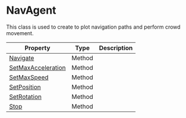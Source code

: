 # NavAgent #
This class is used to create to plot navigation paths and perform crowd movement.

| Property | Type | Description |
| ----- | ----- | ----- |
| [Navigate](Agent_Navigate.md) | Method | |
| [SetMaxAcceleration](Agent_SetMaxAcceleration.md) | Method | |
| [SetMaxSpeed](Agent_SetMaxSpeed.md) | Method | |
| [SetPosition](Agent_SetPosition.md) | Method | |
| [SetRotation](Agent_SetRotation.md) | Method | |
| [Stop](Agent_Stop.md) | Method | |